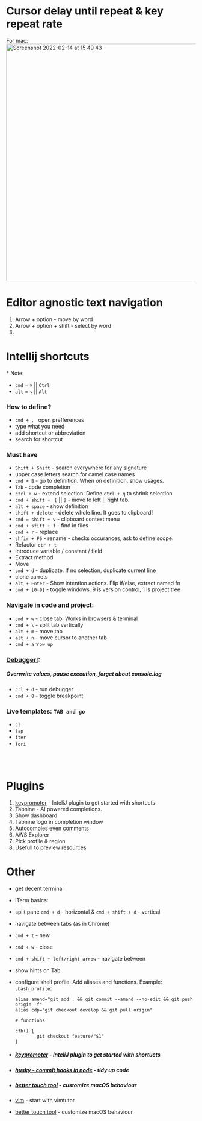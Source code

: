 # Cursor delay until repeat & key repeat rate
For mac: 
<img width="631" alt="Screenshot 2022-02-14 at 15 49 43" src="https://user-images.githubusercontent.com/23079981/153886500-3e54ce5f-9d1c-4454-9bab-e1f8855fcb6f.png">


# Editor agnostic text navigation

1. Arrow + option - move by word
2. Arrow + option + shift - select by word
3.

# Intellij shortcuts

\* Note: 

- `cmd` = `⌘` || `Ctrl` 
- `alt` = `⌥` || `Alt`


### How to define?
- `cmd + , ` open prefferences
- type what you need
- add shortcut or abbreviation
- search for shortcut


### Must have
- `Shift + Shift` - search everywhere for any signature
 - upper case letters search for camel case names
- `cmd + B` - go to definition. When on definition, show usages.
- `Tab` - code completion
- `ctrl + w` - extend selection. Define `ctrl + q` to shrink selection
- `cmd + shift + ` `[` || `]` - move to left || right tab. 
- `alt + space` - show definition 
- `shift + delete` - delete whole line. It goes to clipboard!
- `cmd = shift + v` - clipboard context menu
- `cmd + sfitt + f` - find in files 
- `cmd + r` - replace
- `shfir + F6` - rename - checks occurances, ask to define scope.
- Refactor `ctr + t`
 - Introduce variable / constant / field
 - Extract method
 - Move
- `cmd + d` - duplicate. If no selection, duplicate current line
- clone carrets
- `alt + Enter` - Show intention actions. Flip if/else, extract named fn
- `cmd + [0-9]` - toggle windows. 9 is version control, 1 is project tree

### Navigate in code and project: 
 - `cmd + w` - close tab. Works in browsers & terminal 
 - `cmd + \` - split tab vertically
 - `alt + m` - move tab
 - `alt + n` - move cursor to another tab
 - `cmd + arrow up` 
 

  
 


### [Debugger!](https://chrome.google.com/webstore/detail/jetbrains-ide-support/hmhgeddbohgjknpmjagkdomcpobmllji):
##### Overwrite values, pause execution, forget about console.log
- `crl + d` - run debugger
- `cmd + 8` - toggle breakpoint


### Live templates: `TAB and go`
- `cl`
- `tap`
- `iter`
- `fori`

<br/>
<br/>

# Plugins
1. [keypromoter](https://plugins.jetbrains.com/plugin/9792-key-promoter-x) - InteliJ plugin to get started with shortucts
2. Tabnine - AI powered completions. 
 3. Show dashboard
 4. Tabnine logo in completion window
 5. Autocomples even comments
3. AWS Explorer
 4. Pick profile & region
 5. Usefull to preview resources

# Other
- get decent terminal
 - iTerm basics: 
  - split pane `cmd + d` - horizontal & `cmd + shift + d` - vertical
  - navigate between tabs (as in Chrome) 
   - `cmd + t` - new
   - `cmd + w` - close 
   - `cmd + shift + left/right arrow` - navigate between
  - show hints on Tab
- configure shell profile. Add aliases and functions. Example:
    `.bash_profile`:
    ```
    alias amend="git add . && git commit --amend --no-edit && git push origin -f"
    alias cdp="git checkout develop && git pull origin"
    
    # functions
    
    cfb() {
            git checkout feature/"$1"
    }
    ```

- ##### [keypromoter](https://plugins.jetbrains.com/plugin/9792-key-promoter-x) - InteliJ plugin to get started with shortucts
- ##### [husky - commit hooks in node](https://github.com/typicode/husky) - tidy up code
- ##### [better touch tool](https://folivora.ai/) - customize macOS behaviour 

- [vim](https://www.vim.org/) - start with vimtutor
- [better touch tool](https://folivora.ai/) - customize macOS behaviour 


